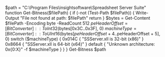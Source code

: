 <!-- @format -->

$path = "C:\Program Files\insightsoftware\Spreadsheet Server Suite" function Get-Bitness($filePath) { if (-not (Test-Path $filePath)) { Write-Output "File not found at path: $filePath" return } $bytes = Get-Content $filePath -Encoding byte -ReadCount 512 $peHeaderOffset = [BitConverter]::ToInt32($bytes[0x3C..0x3F], 0) $machineType = [BitConverter]::ToUInt16($bytes[$peHeaderOffset + 4..$peHeaderOffset + 5], 0) switch ($machineType) { 0x014C { "SSServer.xll is 32-bit (x86)" } 0x8664 { "SSServer.xll is 64-bit (x64)" } default { "Unknown architecture: 0x{0:X}" -f $machineType } } } Get-Bitness $path
